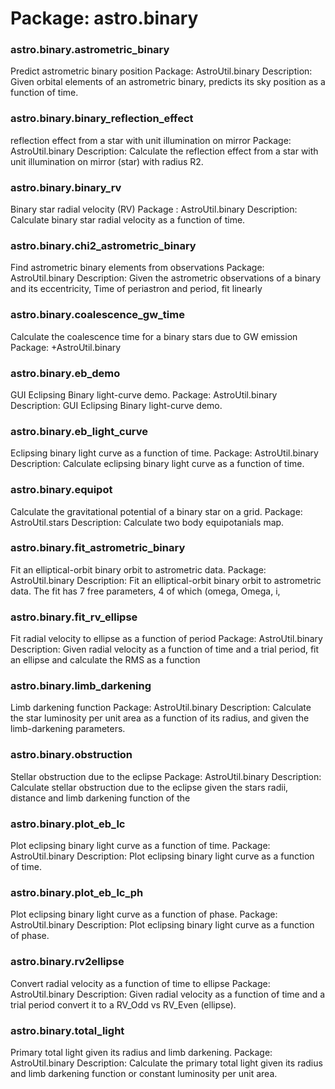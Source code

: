 # Package: astro.binary


### astro.binary.astrometric_binary

Predict astrometric binary position Package: AstroUtil.binary Description: Given orbital elements of an astrometric binary, predicts its sky position as a function of time.


### astro.binary.binary_reflection_effect

reflection effect from a star with unit illumination on mirror Package: AstroUtil.binary Description: Calculate the reflection effect from a star with unit illumination on mirror (star) with radius R2.


### astro.binary.binary_rv

Binary star radial velocity (RV) Package : AstroUtil.binary Description: Calculate binary star radial velocity as a function of time.


### astro.binary.chi2_astrometric_binary

Find astrometric binary elements from observations Package: AstroUtil.binary Description: Given the astrometric observations of a binary and its eccentricity, Time of periastron and period, fit linearly


### astro.binary.coalescence_gw_time

Calculate the coalescence time for a binary stars due to GW emission Package: +AstroUtil.binary


### astro.binary.eb_demo

GUI Eclipsing Binary light-curve demo. Package: AstroUtil.binary Description: GUI Eclipsing Binary light-curve demo.


### astro.binary.eb_light_curve

Eclipsing binary light curve as a function of time. Package: AstroUtil.binary Description: Calculate eclipsing binary light curve as a function of time.


### astro.binary.equipot

Calculate the gravitational potential of a binary star on a grid. Package: AstroUtil.stars Description: Calculate two body equipotanials map.


### astro.binary.fit_astrometric_binary

Fit an elliptical-orbit binary orbit to astrometric data. Package: AstroUtil.binary Description: Fit an elliptical-orbit binary orbit to astrometric data. The fit has 7 free parameters, 4 of which (omega, Omega, i,


### astro.binary.fit_rv_ellipse

Fit radial velocity to ellipse as a function of period Package: AstroUtil.binary Description: Given radial velocity as a function of time and a trial period, fit an ellipse and calculate the RMS as a function


### astro.binary.limb_darkening

Limb darkening function Package: AstroUtil.binary Description: Calculate the star luminosity per unit area as a function of its radius, and given the limb-darkening parameters.


### astro.binary.obstruction

Stellar obstruction due to the eclipse Package: AstroUtil.binary Description: Calculate stellar obstruction due to the eclipse given the stars radii, distance and limb darkening function of the


### astro.binary.plot_eb_lc

Plot eclipsing binary light curve as a function of time. Package: AstroUtil.binary Description: Plot eclipsing binary light curve as a function of time.


### astro.binary.plot_eb_lc_ph

Plot eclipsing binary light curve as a function of phase. Package: AstroUtil.binary Description: Plot eclipsing binary light curve as a function of phase.


### astro.binary.rv2ellipse

Convert radial velocity as a function of time to ellipse Package: AstroUtil.binary Description: Given radial velocity as a function of time and a trial period convert it to a RV_Odd vs RV_Even (ellipse).


### astro.binary.total_light

Primary total light given its radius and limb darkening. Package: AstroUtil.binary Description: Calculate the primary total light given its radius and limb darkening function or constant luminosity per unit area.


